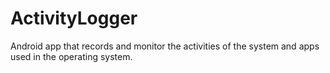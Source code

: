 # ActivityLogger
Android app that records and monitor the activities of the system and apps used in the operating system.
